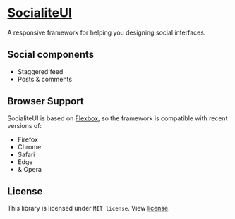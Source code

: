 # [SocialiteUI](https://socialiteui.com)

A responsive framework for helping you designing social interfaces.

## Social components

* Staggered feed
* Posts & comments

## Browser Support

SocialiteUI is based on [Flexbox](https://developer.mozilla.org/en-US/docs/Web/CSS/CSS_Flexible_Box_Layout/Using_CSS_flexible_boxes), so the framework is compatible with recent versions of:

* Firefox
* Chrome
* Safari
* Edge
* & Opera

## License
This library is licensed under `MIT license`. View [license](LICENSE).